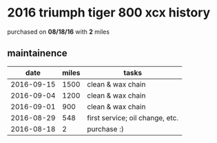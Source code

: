# 2016 triumph tiger 800 xcx history

purchased on **08/18/16** with **2** miles

## maintainence

date        | miles | tasks
------------|-------|---------
2016-09-15  |  1500 | clean & wax chain
2016-09-04  |  1200 | clean & wax chain
2016-09-01  |   900 | clean & wax chain
2016-08-29  |   548 | first service; oil change, etc.
2016-08-18  |     2 | purchase :)
